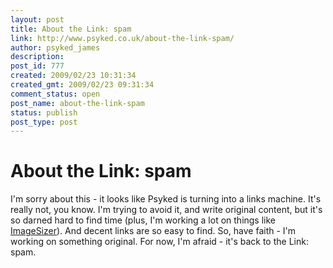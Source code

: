 ```yaml
---
layout: post
title: About the Link: spam
link: http://www.psyked.co.uk/about-the-link-spam/
author: psyked_james
description: 
post_id: 777
created: 2009/02/23 10:31:34
created_gmt: 2009/02/23 09:31:34
comment_status: open
post_name: about-the-link-spam
status: publish
post_type: post
---
```


# About the Link: spam

I'm sorry about this - it looks like Psyked is turning into a links machine. It's really not, you know. I'm trying to avoid it, and write original content, but it's so darned hard to find time (plus, I'm working a lot on things like [ImageSizer](/imagesizer-air-application)). And decent links are so easy to find. So, have faith - I'm working on something original. For now, I'm afraid - it's back to the Link: spam.